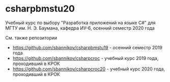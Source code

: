 # csharpbmstu20
Учебный курс по выбору "Разработка приложений на языке C#" для МГТУ им. Н. Э. Баумана, кафедра ИУ-6, осенний семестр 2020 года

См. также репозитории
* https://github.com/sbannikov/csharpbmstu19 - осенний семестр 2019 года
* https://github.com/sbannikov/csharpcroc - учебный курс 2019 года, проходивший в КРОК
* https://github.com/sbannikov/csharpcroc20 - учебный курс 2020 года, проходивший в КРОК
